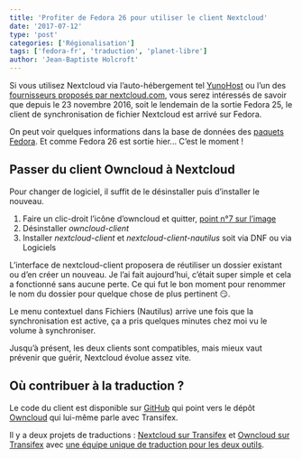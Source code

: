 ```yaml
---
title: 'Profiter de Fedora 26 pour utiliser le client Nextcloud'
date: '2017-07-12'
type: 'post'
categories: ['Régionalisation']
tags: ['fedora-fr', 'traduction', 'planet-libre']
author: 'Jean-Baptiste Holcroft'
---
```


Si vous utilisez Nextcloud via l’auto-hébergement tel [YunoHost](yunohost.org) ou l’un des [fournisseurs proposés par nextcloud.com](https://nextcloud.com/providers/), vous serez intéressés de savoir que depuis le 23 novembre 2016, soit le lendemain de la sortie Fedora 25, le client de synchronisation de fichier Nextcloud est arrivé sur Fedora.

On peut voir quelques informations dans la base de données des [paquets Fedora](https://admin.fedoraproject.org/pkgdb/package/rpms/nextcloud-client/). Et comme Fedora 26 est sortie hier... C’est le moment !

## Passer du client Owncloud à Nextcloud

Pour changer de logiciel, il suffit de le désinstaller puis d’installer le nouveau.

1. Faire un clic-droit l’icône d’owncloud et quitter, [point n°7 sur l’image](https://en.wikipedia.org/wiki/GNOME_Shell)
2. Désinstaller _owncloud-client_
3. Installer _nextcloud-client_ et _nextcloud-client-nautilus_ soit via DNF ou via Logiciels

L’interface de nextcloud-client proposera de réutiliser un dossier existant ou d’en créer un nouveau. Je l’ai fait aujourd’hui, c’était super simple et cela a fonctionné sans aucune perte. Ce qui fut le bon moment pour renommer le nom du dossier pour quelque chose de plus pertinent 😏.

Le menu contextuel dans Fichiers (Nautilus) arrive une fois que la synchronisation est active, ça a pris quelques minutes chez moi vu le volume à synchroniser.

Jusqu’à présent, les deux clients sont compatibles, mais mieux vaut prévenir que guérir, Nextcloud évolue assez vite.

## Où contribuer à la traduction ?

Le code du client est disponible sur [GitHub](https://github.com/nextcloud/client_theming) qui point vers le dépôt [Owncloud](https://github.com/owncloud/client/) qui lui-même parle avec Transifex.

Il y a deux projets de traductions : [Nextcloud sur Transifex](https://www.transifex.com/nextcloud/nextcloud/translate/) et [Owncloud sur Transifex](https://www.transifex.com/owncloud-org/owncloud/dashboard/) avec [une équipe unique de traduction pour les deux outils](https://framagit.org/owncloud-l10n-fr/traductions).
